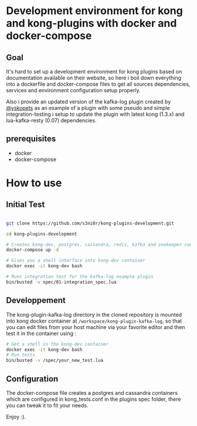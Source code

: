 # Development environment for kong and kong-plugins with docker and docker-compose

## Goal

It's hard to set up a development environment for kong plugins based on documentation available on their website,
so here i boil down everything into a dockerfile and docker-compose files to get all sources dependencies, services and
environment configuration setup properly.

Also i provide an updated version of the kafka-log plugin created by [@yskopets](https://github.com/yskopets/kong-plugin-kafka-log) as an example
of a plugin with some pseudo and simple integration-testing i setup to update the plugin with latest kong (1.3.x) and lua-kafka-resty (0.07) dependencies.

## prerequisites

- docker
- docker-compose

# How to use

## Initial Test
```bash

git clone https://github.com/s3ni0r/kong-plugins-development.git

cd kong-plugins-development

# Creates kong-dev, postgres, cassandra, redis, kafka and zookeeper containers
docker-compose up -d

# Gives you a shell interface into kong-dev container
docker exec -it kong-dev bash

# Runs integration test for the kafka-log example plugin
bin/busted -v spec/01-integration_spec.lua

```

## Developpement

The kong-plugin-kafka-log directory in the cloned repository is mounted into kong docker container at `/workspace/kong-plugin-kafka-log`,
so that you can edit files from your host machine via your favorite editor and then test it in the container using :

```bash
# Get a shell in the kong-dev container
docker exec -it kong-dev bash
# Run tests
bin/busted -v /spec/your_new_test.lua
```

## Configuration

The docker-compose file creates a postgres and cassandra containers which are configured in kong_tests.conf in the plugins
spec folder, there you can tweak it to fit your needs.

Enjoy :).